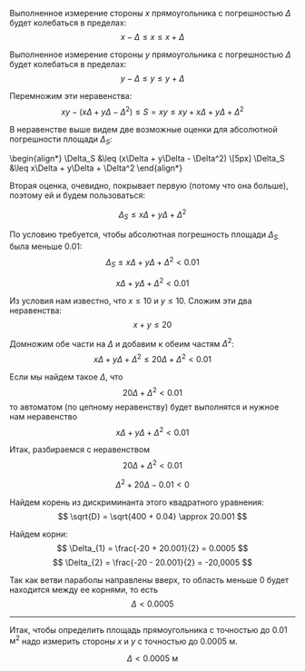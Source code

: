 Выполненное измерение стороны $x$ прямоугольника с погрешностью $\Delta$ будет колебаться в пределах:
$$ x - \Delta \leq x \leq x + \Delta $$

Выполненное измерение стороны $y$ прямоугольника с погрешностью $\Delta$ будет колебаться в пределах:
$$ y - \Delta \leq y \leq y + \Delta $$

Перемножим эти неравенства:
$$ xy - (x\Delta + y\Delta - \Delta^2) \leq S = xy \leq xy + x\Delta + y\Delta + \Delta^2 $$

В неравенстве выше видем две возможные оценки для абсолютной погрешности площади $\Delta_S$:

\begin{align*}
    \Delta_S &\leq (x\Delta + y\Delta - \Delta^2) \\[5px]
    \Delta_S &\leq x\Delta + y\Delta + \Delta^2
\end{align*}

Вторая оценка, очевидно, покрывает первую (потому что она больше), поэтому ей и будем пользоваться:

$$ \Delta_S \leq x\Delta + y\Delta + \Delta^2 $$

По условию требуется, чтобы абсолютная погрешность площади $\Delta_S$ была меньше $0.01$:
$$ \Delta_S \leq x\Delta + y\Delta + \Delta^2 < 0.01 $$

$$ x\Delta + y\Delta + \Delta^2 < 0.01 $$

Из условия нам известно, что $x \leq 10$ и $y\leq 10$. Сложим эти два неравенства:
$$ x+y\leq 20 $$

Домножим обе части на $\Delta$ и добавим к обеим частям $\Delta^2$:
$$ x\Delta + y\Delta + \Delta^2 \leq 20\Delta + \Delta^2 < 0.01 $$

Если мы найдем такое $\Delta$, что
$$ 20\Delta + \Delta^2 < 0.01 $$
то автоматом (по цепному неравенству) будет выполнятся и нужное нам неравенство
$$ x\Delta + y\Delta + \Delta^2 < 0.01 $$

Итак, разбираемся с неравенством
$$ 20\Delta + \Delta^2 < 0.01 $$

$$ \Delta^2 + 20\Delta - 0.01 < 0 $$

Найдем корень из дискриминанта этого квадратного уравнения:
$$ \sqrt{D} = \sqrt{400 + 0.04} \approx 20.001 $$

Найдем корни:
$$ \Delta_{1} = \frac{-20 + 20.001}{2} = 0.0005 $$
$$ \Delta_{2} = \frac{-20 - 20.001}{2} = -20,0005‬‬ $$

Так как ветви параболы направлены вверх, то область меньше $0$ будет находится между ее корнями, то есть
$$ \Delta < 0.0005 $$

---

Итак, чтобы определить площадь прямоугольника с точностью до $0.01\text{ м}^2$ надо измерить стороны $x$ и $y$ с точностью до $0.0005\text{ м}$.

$$ \Delta < 0.0005\text{ м} $$
